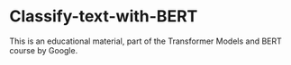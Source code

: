 # Classify-text-with-BERT

This is an educational material, part of the Transformer Models and BERT course by Google.

